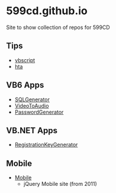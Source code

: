 # 599cd.github.io
Site to show collection of repos for 599CD

## Tips

- [vbscript](https://github.com/599CD/vbscript)
- [hta](https://github.com/599CD/hta)

## VB6 Apps
- [SQLGenerator](https://github.com/599CD/SQLGenerator)
- [VideoToAudio](https://github.com/599CD/VideoToAudio)
- [PasswordGenerator](https://github.com/599CD/PasswordGenerator)

## VB.NET Apps
- [RegistrationKeyGenerator](https://github.com/599CD/RegistrationKeyGenerator)

## Mobile
- [Mobile](https://github.com/599CD/mobile_2011)
  - jQuery Mobile site (from 2011)

